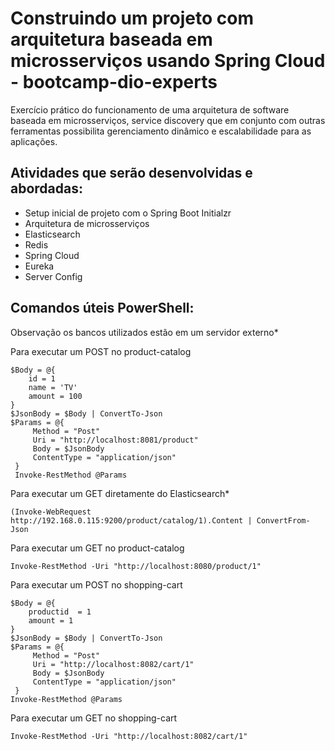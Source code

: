 # Construindo um projeto com arquitetura baseada em microsserviços usando Spring Cloud - bootcamp-dio-experts

Exercício prático do funcionamento de uma arquitetura de software baseada em microsserviços, service discovery 
que em conjunto com outras ferramentas possibilita gerenciamento dinâmico e escalabilidade para as aplicações.

## Atividades que serão desenvolvidas e abordadas:

* Setup inicial de projeto com o Spring Boot Initialzr
* Arquitetura de microsserviços
* Elasticsearch
* Redis
* Spring Cloud
* Eureka
* Server Config

## Comandos úteis PowerShell:

Observação os bancos utilizados estão em um servidor externo*

Para executar um POST no product-catalog

```
$Body = @{
    id = 1
    name = 'TV'
    amount = 100
} 
$JsonBody = $Body | ConvertTo-Json
$Params = @{
     Method = "Post"
     Uri = "http://localhost:8081/product"
     Body = $JsonBody
     ContentType = "application/json"
 }
 Invoke-RestMethod @Params
```
Para executar um GET diretamente do Elasticsearch*

```
(Invoke-WebRequest http://192.168.0.115:9200/product/catalog/1).Content | ConvertFrom-Json
```
Para executar um GET no product-catalog
```
Invoke-RestMethod -Uri "http://localhost:8080/product/1"
```

Para executar um POST no shopping-cart

```
$Body = @{
    productid  = 1
    amount = 1
} 
$JsonBody = $Body | ConvertTo-Json
$Params = @{
     Method = "Post"
     Uri = "http://localhost:8082/cart/1"
     Body = $JsonBody
     ContentType = "application/json"
 }
Invoke-RestMethod @Params
```
Para executar um GET no shopping-cart
```
Invoke-RestMethod -Uri "http://localhost:8082/cart/1"
```
